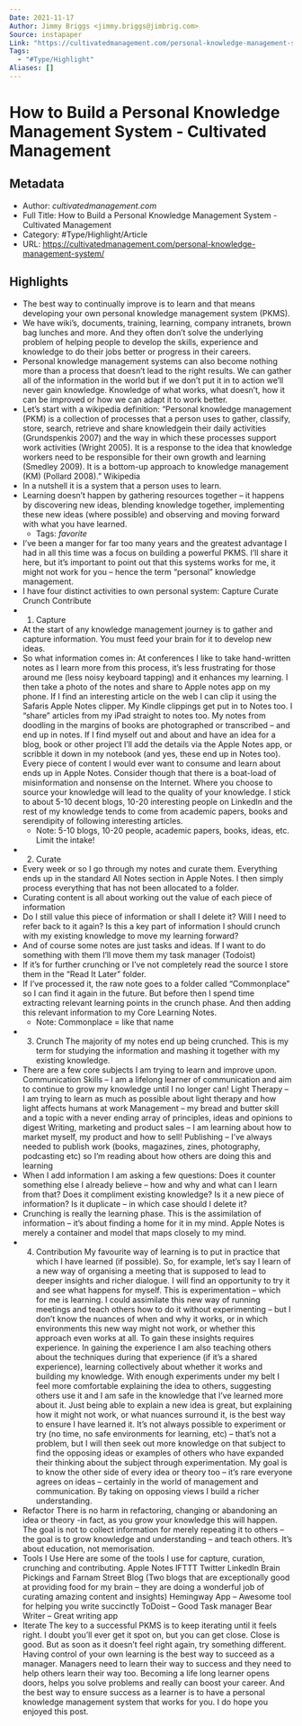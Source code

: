 ```yaml
---
Date: 2021-11-17
Author: Jimmy Briggs <jimmy.briggs@jimbrig.com>
Source: instapaper
Link: "https://cultivatedmanagement.com/personal-knowledge-management-system/"
Tags:
  - "#Type/Highlight"
Aliases: []
---
```


# How to Build a Personal Knowledge Management System - Cultivated Management

## Metadata

* Author: *cultivatedmanagement.com*
* Full Title: How to Build a Personal Knowledge Management System - Cultivated Management
* Category: #Type/Highlight/Article
* URL: https://cultivatedmanagement.com/personal-knowledge-management-system/

## Highlights

* The best way to continually improve is to learn and that means developing your own personal knowledge management system (PKMS).
* We have wiki’s, documents, training, learning, company intranets, brown bag lunches and more. And they often don’t solve the underlying problem of helping people to develop the skills, experience and knowledge to do their jobs better or progress in their careers.
* Personal knowledge management systems can also become nothing more than a process that doesn’t lead to the right results. We can gather all of the information in the world but if we don’t put it in to action we’ll never gain knowledge. Knowledge of what works, what doesn’t, how it can be improved or how we can adapt it to work better.
* Let’s start with a wikipedia definition:
  “Personal knowledge management (PKM) is a collection of processes that a person uses to gather, classify, store, search, retrieve and share knowledgein their daily activities (Grundspenkis 2007) and the way in which these processes support work activities (Wright 2005). It is a response to the idea that knowledge workers need to be responsible for their own growth and learning (Smedley 2009). It is a bottom-up approach to knowledge management (KM) (Pollard 2008).” Wikipedia
* In a nutshell it is a system that a person uses to learn.
* Learning doesn’t happen by gathering resources together – it happens by discovering new ideas, blending knowledge together, implementing these new ideas (where possible) and observing and moving forward with what you have learned.
  * Tags: *favorite* 
* I’ve been a manger for far too many years and the greatest advantage I had in all this time was a focus on building a powerful PKMS. I’ll share it here, but it’s important to point out that this systems works for me, it might not work for you – hence the term “personal” knowledge management.
* I have four distinct activities to own personal system:
  Capture
  Curate
  Crunch
  Contribute
* 
  1. Capture
* At the start of any knowledge management journey is to gather and capture information. You must feed your brain for it to develop new ideas.
* So what information comes in:
  At conferences I like to take hand-written notes as I learn more from this process, it’s less frustrating for those around me (less noisy keyboard tapping) and it enhances my learning. I then take a photo of the notes and share to Apple notes app on my phone.
  If I find an interesting article on the web I can clip it using the Safaris Apple Notes clipper.
  My Kindle clippings get put in to Notes too.
  I “share” articles from my iPad straight to notes too.
  My notes from doodling in the margins of books are photographed or transcribed – and end up in notes.
  If I find myself out and about and have an idea for a blog, book or other project I’ll add the details via the Apple Notes app, or scribble it down in my notebook (and yes, these end up in Notes too).
  Every piece of content I would ever want to consume and learn about ends up in Apple Notes.
  Consider though that there is a boat-load of misinformation and nonsense on the Internet. Where you choose to source your knowledge will lead to the quality of your knowledge. I stick to about 5-10 decent blogs, 10-20 interesting people on LinkedIn and the rest of my knowledge tends to come from academic papers, books and serendipity of following interesting articles.
  * Note: 5-10 blogs, 10-20 people, academic papers, books, ideas, etc. Limit the intake!
* 
  2. Curate
* Every week or so I go through my notes and curate them.
  Everything ends up in the standard All Notes section in Apple Notes. I then simply process everything that has not been allocated to a folder.
* Curating content is all about working out the value of each piece of information
* Do I still value this piece of information or shall I delete it?
  Will I need to refer back to it again?
  Is this a key part of information I should crunch with my existing knowledge to move my learning forward?
* And of course some notes are just tasks and ideas. If I want to do something with them I’ll move them my task manager (Todoist)
* If it’s for further crunching or I’ve not completely read the source I store them in the “Read It Later” folder.
* If I’ve processed it, the raw note goes to a folder called “Commonplace” so I can find it again in the future. But before then I spend time extracting relevant learning points in the crunch phase. And then adding this relevant information to my Core Learning Notes.
  * Note: Commonplace = like that name
* 
  3. Crunch
     The majority of my notes end up being crunched. This is my term for studying the information and mashing it together with my existing knowledge.
* There are a few core subjects I am trying to learn and improve upon.
  Communication Skills – I am a lifelong learner of communication and aim to continue to grow my knowledge until I no longer can!
  Light Therapy – I am trying to learn as much as possible about light therapy and how light affects humans at work
  Management – my bread and butter skill and a topic with a never ending array of principles, ideas and opinions to digest
  Writing, marketing and product sales – I am learning about how to market myself, my product and how to sell!
  Publishing – I’ve always needed to publish work (books, magazines, zines, photography, podcasting etc) so I’m reading about how others are doing this and learning
* When I add information I am asking a few questions:
  Does it counter something else I already believe – how and why and what can I learn from that?
  Does it compliment existing knowledge?
  Is it a new piece of information?
  Is it duplicate – in which case should I delete it?
* Crunching is really the learning phase. This is the assimilation of information – it’s about finding a home for it in my mind. Apple Notes is merely a container and model that maps closely to my mind.
* 
  4. Contribution
     My favourite way of learning is to put in practice that which I have learned (if possible). So, for example, let’s say I learn of a new way of organising a meeting that is supposed to lead to deeper insights and richer dialogue. I will find an opportunity to try it and see what happens for myself. This is experimentation – which for me is learning.
     I could assimilate this new way of running meetings and teach others how to do it without experimenting – but I don’t know the nuances of when and why it works, or in which environments this new way might not work, or whether this approach even works at all.
     To gain these insights requires experience. In gaining the experience I am also teaching others about the techniques during that experience (if it’s a shared experience), learning collectively about whether it works and building my knowledge.
     With enough experiments under my belt I feel more comfortable explaining the idea to others, suggesting others use it and I am safe in the knowledge that I’ve learned more about it. Just being able to explain a new idea is great, but explaining how it might not work, or what nuances surround it, is the best way to ensure I have learned it.
     It’s not always possible to experiment or try (no time, no safe environments for learning, etc) – that’s not a problem, but I will then seek out more knowledge on that subject to find the opposing ideas or examples of others who have expanded their thinking about the subject through experimentation. My goal is to know the other side of every idea or theory too – it’s rare everyone agrees on ideas – certainly in the world of management and communication. By taking on opposing views I build a richer understanding.
* Refactor
  There is no harm in refactoring, changing or abandoning an idea or theory -in fact, as you grow your knowledge this will happen. The goal is not to collect information for merely repeating it to others – the goal is to grow knowledge and understanding – and teach others. It’s about education, not memorisation.
* Tools I Use
  Here are some of the tools I use for capture, curation, crunching and contributing.
  Apple Notes
  IFTTT
  Twitter
  LinkedIn
  Brain Pickings and Farnam Street Blog (Two blogs that are exceptionally good at providing food for my brain – they are doing a wonderful job of curating amazing content and insights)
  Hemingway App – Awesome tool for helping you write succinctly
  ToDoist – Good Task manager
  Bear Writer – Great writing app
* Iterate
  The key to a successful PKMS is to keep iterating until it feels right. I doubt you’ll ever get it spot on, but you can get close. Close is good. But as soon as it doesn’t feel right again, try something different.
  Having control of your own learning is the best way to succeed as a manager. Managers need to learn their way to success and they need to help others learn their way too. Becoming a life long learner opens doors, helps you solve problems and really can boost your career. And the best way to ensure success as a learner is to have a personal knowledge management system that works for you.
  I do hope you enjoyed this post.
